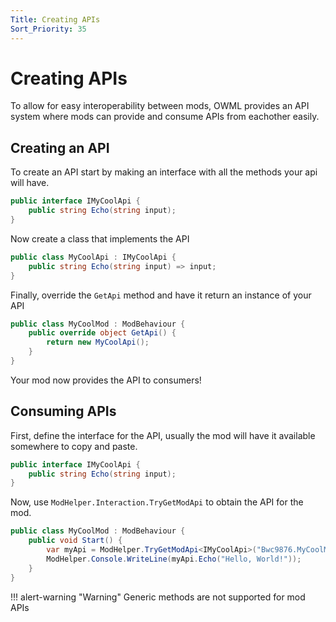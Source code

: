 ```yaml
---
Title: Creating APIs
Sort_Priority: 35
---
```


# Creating APIs

To allow for easy interoperability between mods, OWML provides an API system where mods can provide and consume APIs from eachother easily.

## Creating an API

To create an API start by making an interface with all the methods your api will have. 

```csharp
public interface IMyCoolApi {
    public string Echo(string input);
}
```

Now create a class that implements the API

```csharp
public class MyCoolApi : IMyCoolApi {
    public string Echo(string input) => input;
}
```

Finally, override the `GetApi` method and have it return an instance of your API

```csharp
public class MyCoolMod : ModBehaviour {
    public override object GetApi() {
        return new MyCoolApi();
    }
}
```

Your mod now provides the API to consumers!

## Consuming APIs

First, define the interface for the API, usually the mod will have it available somewhere to copy and paste.

```csharp
public interface IMyCoolApi {
    public string Echo(string input);
}
```

Now, use `ModHelper.Interaction.TryGetModApi` to obtain the API for the mod.

```csharp
public class MyCoolMod : ModBehaviour {
    public void Start() {
        var myApi = ModHelper.TryGetModApi<IMyCoolApi>("Bwc9876.MyCoolMod");
        ModHelper.Console.WriteLine(myApi.Echo("Hello, World!"));
    }
}
```

!!! alert-warning "Warning"
    Generic methods are not supported for mod APIs

